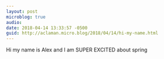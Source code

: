 ```yaml
---
layout: post
microblog: true
audio: 
date: 2018-04-14 13:33:57 -0500
guid: http://aclaman.micro.blog/2018/04/14/hi-my-name.html
---
```

Hi my name is Alex and I am SUPER EXCITED about spring
